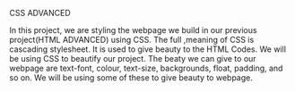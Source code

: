 CSS ADVANCED

In this project, we are styling the webpage we build in our previous project(HTML ADVANCED) using CSS. The full ,meaning of CSS is cascading stylesheet. It is used to give beauty to the HTML Codes. We will be using CSS to beautify our project. The beaty we can give to our webpage are text-font, colour, text-size, backgrounds, float, padding, and so on. We will be using some of these to give beauty to webpage.
